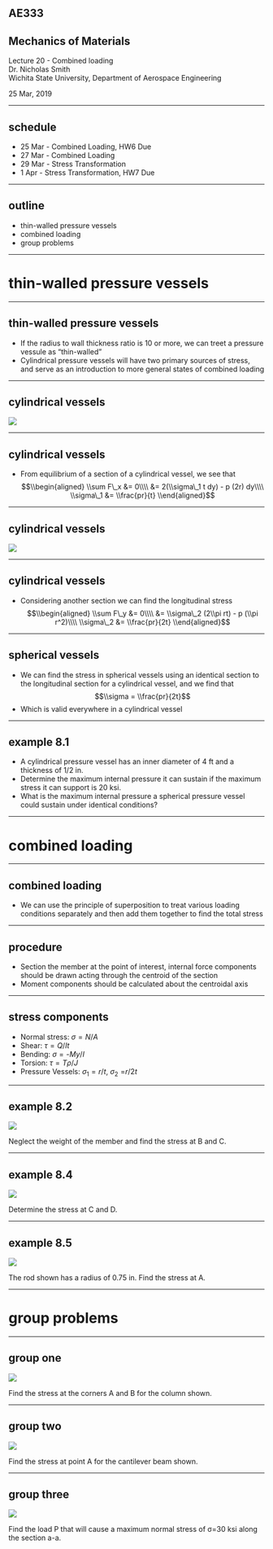 ## AE333
## Mechanics of Materials
Lecture 20 - Combined loading<br/>
Dr. Nicholas Smith<br/>
Wichita State University, Department of Aerospace Engineering

25 Mar, 2019

----

## schedule

- 25 Mar - Combined Loading, HW6 Due
- 27 Mar - Combined Loading
- 29 Mar - Stress Transformation
- 1 Apr - Stress Transformation, HW7 Due


----
## outline

<!-- vim-markdown-toc GFM -->

* thin-walled pressure vessels
* combined loading
* group problems

<!-- vim-markdown-toc -->

---
# thin-walled pressure vessels

----
## thin-walled pressure vessels

-   If the radius to wall thickness ratio is 10 or more, we can treet a pressure vessule as “thin-walled”
-   Cylindrical pressure vessels will have two primary sources of stress, and serve as an introduction to more general states of combined loading

----
## cylindrical vessels

![](../images/cylinder-slice.jpg) <!-- .element width="30%" -->

----
## cylindrical vessels

-   From equilibrium of a section of a cylindrical vessel, we see that
$$\\begin{aligned}
  \\sum F\_x &= 0\\\\
  &= 2(\\sigma\_1 t dy) - p (2r) dy\\\\
  \\sigma\_1 &= \\frac{pr}{t}
\\end{aligned}$$

----
## cylindrical vessels

![](../images/cylinder-end.jpg) <!-- .element width="50%" -->

----
## cylindrical vessels

-   Considering another section we can find the longitudinal stress
$$\\begin{aligned}
  \\sum F\_y &= 0\\\\
  &= \\sigma\_2 (2\\pi rt) - p (\\pi r^2)\\\\
  \\sigma\_2 &= \\frac{pr}{2t}
\\end{aligned}$$

----
## spherical vessels

-   We can find the stress in spherical vessels using an identical section to the longitudinal section for a cylindrical vessel, and we find that
$$\\sigma = \\frac{pr}{2t}$$
-   Which is valid everywhere in a cylindrical vessel

----
## example 8.1

-   A cylindrical pressure vessel has an inner diameter of 4 ft and a thickness of 1/2 in.
-   Determine the maximum internal pressure it can sustain if the maximum stress it can support is 20 ksi.
-   What is the maximum internal pressure a spherical pressure vessel could sustain under identical conditions?

---
# combined loading

----
## combined loading

-   We can use the principle of superposition to treat various loading conditions separately and then add them together to find the total stress

----
## procedure

-   Section the member at the point of interest, internal force components should be drawn acting through the centroid of the section
-   Moment components should be calculated about the centroidal axis

----
## stress components

-   Normal stress: *σ* = *N*/*A*
-   Shear: *τ* = *Q*/*It*
-   Bending: *σ* = -*My*/*I*
-   Torsion: *τ* = *Tρ*/*J*
-   Pressure Vessels: *σ*<sub>1</sub> = *r*/*t*, *σ*<sub>2</sub> =*r*/2*t*

----
## example 8.2

![](../images/example-8-2.jpg) <!-- .element width="30%" -->

Neglect the weight of the member and find the stress at B and C.

----
## example 8.4

![](../images/example-8-4.jpg) 

Determine the stress at C and D.

----
## example 8.5

![](../images/example-8-5.jpg) <!-- .element width="30%" -->

The rod shown has a radius of 0.75 in. Find the stress at A.

---
# group problems

----
## group one

![](../images/group-8-1.jpg) <!-- .element width="40%" -->

Find the stress at the corners A and B for the column shown.

----
## group two

![](../images/group-8-2.jpg) <!-- .element width="30%" -->

Find the stress at point A for the cantilever beam shown.

----
## group three

![](../images/group-8-3.jpg)  <!-- .element width="30%" -->

Find the load P that will cause a maximum normal stress of &sigma;=30 ksi along the section a-a.


